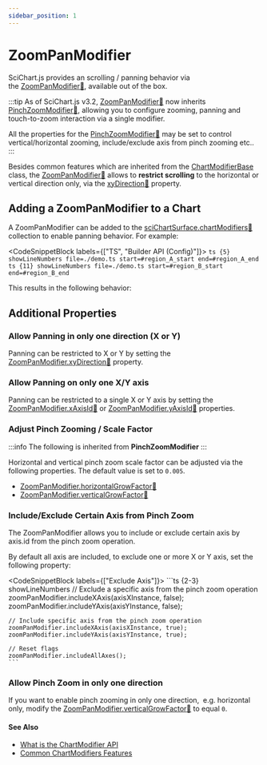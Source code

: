 ```yaml
---
sidebar_position: 1
---
```


# ZoomPanModifier

SciChart.js provides an scrolling / panning behavior via the [ZoomPanModifier:blue_book:](https://www.scichart.com/documentation/js/current/typedoc/classes/zoompanmodifier.html), available out of the box.

:::tip
As of SciChart.js v3.2, [ZoomPanModifier:blue_book:](https://www.scichart.com/documentation/js/current/typedoc/classes/zoompanmodifier.html) now inherits [PinchZoomModifier:blue_book:](https://www.scichart.com/documentation/js/current/typedoc/classes/pinchzoommodifier.html), allowing you to configure zooming, panning and touch-to-zoom interaction via a single modifier.

All the properties for the [PinchZoomModifier:blue_book:](https://www.scichart.com/documentation/js/current/typedoc/classes/pinchzoommodifier.html) may be set to control vertical/horizontal zooming, include/exclude axis from pinch zooming etc..
:::

Besides common features which are inherited from the [ChartModifierBase](/docs/2d-charts/chart-modifier-api/common-features) class, the [ZoomPanModifier:blue_book:](https://www.scichart.com/documentation/js/current/typedoc/classes/zoompanmodifier.html) allows to **restrict scrolling** to the horizontal or vertical direction only, via the [xyDirection:blue_book:](https://www.scichart.com/documentation/js/current/typedoc/classes/zoompanmodifier.html#xydirection) property.

Adding a ZoomPanModifier to a Chart
-----------------------------------

A ZoomPanModifier can be added to the [sciChartSurface.chartModifiers:blue_book:](https://www.scichart.com/documentation/js/current/typedoc/classes/scichartsurface.html#chartmodifiers) collection to enable panning behavior. For example:

<CodeSnippetBlock labels={["TS", "Builder API (Config)"]}>
    ```ts {5} showLineNumbers file=./demo.ts start=#region_A_start end=#region_A_end
    ```
    ```ts {11} showLineNumbers file=./demo.ts start=#region_B_start end=#region_B_end
    ```
</CodeSnippetBlock>

This results in the following behavior:

<LiveDocSnippet name="demo" />

Additional Properties
---------------------

### Allow Panning in only one direction (X or Y)

Panning can be restricted to X or Y by setting the [ZoomPanModifier.xyDirection:blue_book:](https://www.scichart.com/documentation/js/current/typedoc/classes/zoompanmodifier.html#xydirection) property.

### Allow Panning on only one X/Y axis

Panning can be restricted to a single X or Y axis by setting the [ZoomPanModifier.xAxisId:blue_book:](https://www.scichart.com/documentation/js/current/typedoc/classes/zoompanmodifier.html#xaxisid) or [ZoomPanModifier.yAxisId:blue_book:](https://www.scichart.com/documentation/js/current/typedoc/classes/zoompanmodifier.html#yaxisid) properties.

### Adjust Pinch Zooming / Scale Factor

:::info
The following is inherited from **PinchZoomModifier**
::: 

Horizontal and vertical pinch zoom scale factor can be adjusted via the following properties. The default value is set to `0.005`.

*   [ZoomPanModifier.horizontalGrowFactor:blue_book:](https://www.scichart.com/documentation/js/current/typedoc/classes/zoompanmodifier.html#horizontalgrowfactor)
*   [ZoomPanModifier.verticalGrowFactor:blue_book:](https://www.scichart.com/documentation/js/current/typedoc/classes/zoompanmodifier.html#verticalgrowfactor)

### Include/Exclude Certain Axis from Pinch Zoom

The ZoomPanModifier allows you to include or exclude certain axis by axis.id from the pinch zoom operation.

By default all axis are included, to exclude one or more X or Y axis, set the following property:

<CodeSnippetBlock labels={["Exclude Axis"]}>
    ```ts {2-3} showLineNumbers
    // Exclude a specific axis from the pinch zoom operation
    zoomPanModifier.includeXAxis(axisXInstance, false);
    zoomPanModifier.includeYAxis(axisYInstance, false);

    // Include specific axis from the pinch zoom operation
    zoomPanModifier.includeXAxis(axisXInstance, true);
    zoomPanModifier.includeYAxis(axisYInstance, true);

    // Reset flags
    zoomPanModifier.includeAllAxes();
    ```
</CodeSnippetBlock>

### Allow Pinch Zoom in only one direction

If you want to enable pinch zooming in only one direction,  e.g. horizontal only, modify the [ZoomPanModifier.verticalGrowFactor:blue_book:](https://www.scichart.com/documentation/js/current/typedoc/classes/zoompanmodifier.html#verticalgrowfactor) to equal `0`.

#### See Also

* [What is the ChartModifier API](/docs/2d-charts/chart-modifier-api/chart-modifier-api-overview)
* [Common ChartModifiers Features](/docs/2d-charts/chart-modifier-api/common-features)